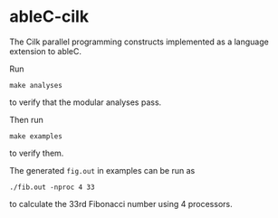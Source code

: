# ableC-cilk

The Cilk parallel programming constructs implemented as a language
extension to ableC.

Run
```
make analyses
```
to verify that the modular analyses pass.

Then run
```
make examples
```
to verify them.

The generated `fig.out` in examples can be run as
```
./fib.out -nproc 4 33
```
to calculate the 33rd Fibonacci number using 4 processors.

